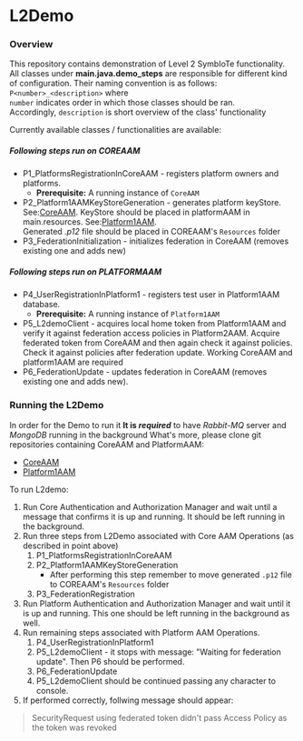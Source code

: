 # L2Demo

### Overview

This repository contains demonstration of Level 2 SymbIoTe functionality.
All classes under **main.java.demo_steps** are responsible for different kind of configuration.
Their naming convention is as follows:  
`P<number>_<description>` where  
`number` indicates order in which those classes should be ran.  
Accordingly, `description` is short overview of the class' functionality

Currently available classes / functionalities are available:
##### Following steps run on COREAAM 
* P1_PlatformsRegistrationInCoreAAM - registers platform owners and platforms.
  * **Prerequisite:** A running instance of `CoreAAM`
* P2_Platform1AAMKeyStoreGeneration - generates platform keyStore.   
See:[CoreAAM](https://github.com/symbiote-h2020/AuthenticationAuthorizationManager/tree/L2-demo-CORE ).
KeyStore should be placed in platformAAM in main.resources. See:[Platform1AAM](https://github.com/symbiote-h2020/AuthenticationAuthorizationManager/tree/L2-demo-PLATFORM1 ).  
Generated _.p12_ file should be placed in COREAAM's `Resources` folder
* P3_FederationInitialization - initializes federation in CoreAAM (removes existing one and adds new)
##### Following steps run on PLATFORMAAM 
* P4_UserRegistrationInPlatform1 - registers test user in Platform1AAM database.
  * **Prerequisite:** A running instance of `Platform1AAM`
* P5_L2demoClient - acquires local home token from Platform1AAM
 and verify it against federation access policies in Platform2AAM. 
 Acquire federated token from CoreAAM and then 
 again check it against policies.
 Check it against policies after federation update.
Working CoreAAM and platform1AAM are required
* P6_FederationUpdate - updates federation in CoreAAM (removes existing one and adds new).
### Running the L2Demo

In order for the Demo to run it **It is _required_** to have 
*Rabbit-MQ* server and *MongoDB* running in the background
What's more, please clone git repositories containing CoreAAM and PlatformAAM:
* [CoreAAM](https://github.com/symbiote-h2020/AuthenticationAuthorizationManager/tree/L2-demo-CORE )
* [Platform1AAM](https://github.com/symbiote-h2020/AuthenticationAuthorizationManager/tree/L2-demo-PLATFORM1)

To run L2demo:
1. Run Core Authentication and Authorization Manager and wait until a message that confirms it is up and running.
It should be left running in the background.
2. Run three steps from L2Demo associated with Core AAM Operations (as described in point above)
   1. P1_PlatformsRegistrationInCoreAAM  
   2. P2_Platform1AAMKeyStoreGeneration 
      - After performing this step remember to move generated `.p12` file to COREAAM's `Resources` folder
   3. P3_FederationRegistration 
3. Run Platform Authentication and Authorization Manager and wait until it is up and running. This one should be left running in the background as well.
4. Run remaining steps associated with Platform AAM Operations.
   1. P4_UserRegistrationInPlatform1
   2. P5_L2demoClient - it stops with message: "Waiting for federation update". Then P6 should be performed.
   3. P6_FederationUpdate
   4. P5_L2demoClient should be continued passing any character to console.
5. If performed correctly, follwing message should appear: 
> SecurityRequest using federated token didn't pass Access Policy as the token was revoked
